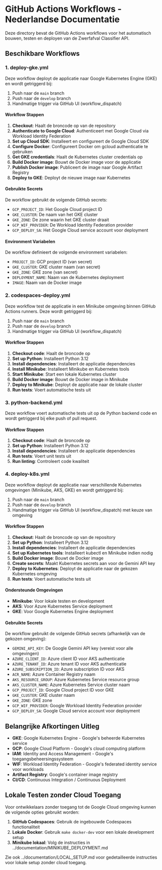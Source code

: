 # GitHub Actions Workflows - Nederlandse Documentatie

Deze directory bevat de GitHub Actions workflows voor het automatisch bouwen, testen en deployen van de Zwerfafval Classifier API.

## Beschikbare Workflows

### 1. deploy-gke.yml

Deze workflow deployt de applicatie naar Google Kubernetes Engine (GKE) en wordt getriggerd bij:

1. Push naar de `main` branch
2. Push naar de `develop` branch
3. Handmatige trigger via GitHub UI (workflow_dispatch)

#### Workflow Stappen

1. **Checkout**: Haalt de broncode op van de repository
2. **Authenticate to Google Cloud**: Authenticeert met Google Cloud via Workload Identity Federation
3. **Set up Cloud SDK**: Installeert en configureert de Google Cloud SDK
4. **Configure Docker**: Configureert Docker om gcloud authenticatie te gebruiken
5. **Get GKE credentials**: Haalt de Kubernetes cluster credentials op
6. **Build Docker image**: Bouwt de Docker image voor de applicatie
7. **Publish Docker image**: Publiceert de image naar Google Artifact Registry
8. **Deploy to GKE**: Deployt de nieuwe image naar Kubernetes

#### Gebruikte Secrets

De workflow gebruikt de volgende GitHub secrets:

- `GCP_PROJECT_ID`: Het Google Cloud project ID
- `GKE_CLUSTER`: De naam van het GKE cluster
- `GKE_ZONE`: De zone waarin het GKE cluster draait
- `GCP_WIF_PROVIDER`: De Workload Identity Federation provider
- `GCP_DEPLOY_SA`: Het Google Cloud service account voor deployment

#### Environment Variabelen

De workflow definieert de volgende environment variabelen:

- `PROJECT_ID`: GCP project ID (van secret)
- `GKE_CLUSTER`: GKE cluster naam (van secret)
- `GKE_ZONE`: GKE zone (van secret)
- `DEPLOYMENT_NAME`: Naam van de Kubernetes deployment
- `IMAGE`: Naam van de Docker image

### 2. codespaces-deploy.yml

Deze workflow test de applicatie in een Minikube omgeving binnen GitHub Actions runners. Deze wordt getriggerd bij:

1. Push naar de `main` branch
2. Push naar de `develop` branch
3. Handmatige trigger via GitHub UI (workflow_dispatch)

#### Workflow Stappen

1. **Checkout code**: Haalt de broncode op
2. **Set up Python**: Installeert Python 3.12
3. **Install dependencies**: Installeert de applicatie dependencies
4. **Install Minikube**: Installeert Minikube en Kubernetes tools
5. **Start Minikube**: Start een lokale Kubernetes cluster
6. **Build Docker image**: Bouwt de Docker image in Minikube
7. **Deploy to Minikube**: Deployt de applicatie naar de lokale cluster
8. **Run tests**: Voert automatische tests uit

### 3. python-backend.yml

Deze workflow voert automatische tests uit op de Python backend code en wordt getriggerd bij elke push of pull request.

#### Workflow Stappen

1. **Checkout code**: Haalt de broncode op
2. **Set up Python**: Installeert Python 3.12
3. **Install dependencies**: Installeert de applicatie dependencies
4. **Run tests**: Voert unit tests uit
5. **Run linting**: Controleert code kwaliteit

### 4. deploy-k8s.yml

Deze workflow deployt de applicatie naar verschillende Kubernetes omgevingen (Minikube, AKS, GKE) en wordt getriggerd bij:

1. Push naar de `main` branch
2. Push naar de `develop` branch
3. Handmatige trigger via GitHub UI (workflow_dispatch) met keuze van omgeving

#### Workflow Stappen

1. **Checkout**: Haalt de broncode op van de repository
2. **Set up Python**: Installeert Python 3.12
3. **Install dependencies**: Installeert de applicatie dependencies
4. **Set up Kubernetes tools**: Installeert kubectl en Minikube indien nodig
5. **Build Docker image**: Bouwt de Docker image
6. **Create secrets**: Maakt Kubernetes secrets aan voor de Gemini API key
7. **Deploy to Kubernetes**: Deployt de applicatie naar de gekozen Kubernetes omgeving
8. **Run tests**: Voert automatische tests uit

#### Ondersteunde Omgevingen

- **Minikube**: Voor lokale testen en development
- **AKS**: Voor Azure Kubernetes Service deployment
- **GKE**: Voor Google Kubernetes Engine deployment

#### Gebruikte Secrets

De workflow gebruikt de volgende GitHub secrets (afhankelijk van de gekozen omgeving):

- `GEMINI_API_KEY`: De Google Gemini API key (vereist voor alle omgevingen)
- `AZURE_CLIENT_ID`: Azure client ID voor AKS authenticatie
- `AZURE_TENANT_ID`: Azure tenant ID voor AKS authenticatie
- `AZURE_SUBSCRIPTION_ID`: Azure subscription ID voor AKS
- `ACR_NAME`: Azure Container Registry naam
- `AKS_RESOURCE_GROUP`: Azure Kubernetes Service resource group
- `AKS_CLUSTER_NAME`: Azure Kubernetes Service cluster naam
- `GCP_PROJECT_ID`: Google Cloud project ID voor GKE
- `GKE_CLUSTER`: GKE cluster naam
- `GKE_ZONE`: GKE zone
- `GCP_WIF_PROVIDER`: Google Workload Identity Federation provider
- `GCP_DEPLOY_SA`: Google Cloud service account voor deployment

## Belangrijke Afkortingen Uitleg

- **GKE**: Google Kubernetes Engine - Google's beheerde Kubernetes service
- **GCP**: Google Cloud Platform - Google's cloud computing platform
- **IAM**: Identity and Access Management - Google's toegangsbeheersingssysteem
- **WIF**: Workload Identity Federation - Google's federated identity service voor workloads
- **Artifact Registry**: Google's container image registry
- **CI/CD**: Continuous Integration / Continuous Deployment

## Lokale Testen zonder Cloud Toegang

Voor ontwikkelaars zonder toegang tot de Google Cloud omgeving kunnen de volgende opties gebruikt worden:

1. **GitHub Codespaces**: Gebruik de ingebouwde Codespaces functionaliteit
2. **Lokale Docker**: Gebruik `make docker-dev` voor een lokale development setup
3. **Minikube lokaal**: Volg de instructies in ../documentation/MINIKUBE_DEPLOYMENT.md

Zie ook ../documentation/LOCAL_SETUP.md voor gedetailleerde instructies voor lokale setup zonder cloud toegang.